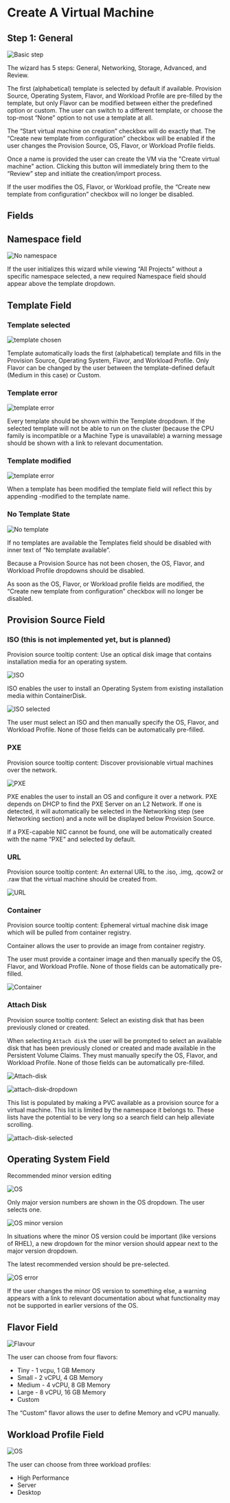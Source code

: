 # Create A Virtual Machine

## Step 1: General

![Basic step](img/Step-1-basic-template.png)

The wizard has 5 steps: General, Networking, Storage, Advanced, and Review.

The first (alphabetical) template is selected by default if available. Provision Source, Operating System, Flavor, and Workload Profile are pre-filled by the template, but only Flavor can be modified between either the predefined option or custom. The user can switch to a different template, or choose the top-most “None” option to not use a template at all.

The “Start virtual machine on creation” checkbox will do exactly that. The “Create new template from configuration” checkbox will be enabled if the user changes the Provision Source, OS, Flavor, or Workload Profile fields.

Once a name is provided the user can create the VM via the "Create virtual machine" action. Clicking this button will immediately bring them to the “Review” step and initiate the creation/import process.

If the user modifies the OS, Flavor, or Workload profile, the “Create new template from configuration” checkbox will no longer be disabled.


## Fields

## Namespace field

![No namespace](img/Step-1-basic-namespace.png)

If the user initializes this wizard while viewing “All Projects” without a specific namespace selected, a new required Namespace field should appear above the template dropdown.

## Template Field

### Template selected

![template chosen](img/Step-1-basic-template.png)

Template automatically loads the first (alphabetical) template and fills in the Provision Source, Operating System, Flavor, and Workload Profile. Only Flavor can be changed by the user between the template-defined default (Medium in this case) or Custom.

### Template error

![template error](img/Step-1-basic-template-2.png)

Every template should be shown within the Template dropdown. If the selected template will not be able to run on the cluster (because the CPU family is incompatible or a Machine Type is unavailable) a warning message should be shown with a link to relevant documentation.

### Template modified

![template error](img/Step-1-basic-template-4.png)

When a template has been modified the template field will reflect this by appending -modified to the template name.

### No Template State

![No template](img/Step-1-basic-no-template-chosen.png)


If no templates are available the Templates field should be disabled with inner text of “No template available”.

Because a Provision Source has not been chosen, the OS, Flavor, and Workload Profile dropdowns should be disabled.

As soon as the OS, Flavor, or Workload profile fields are modified, the “Create new template from configuration” checkbox will no longer be disabled.

## Provision Source Field

### ISO (this is not implemented yet, but is planned)
Provision source tooltip content: Use an optical disk image that contains installation media for an operating system.

![ISO](img/Step-1-basic-ISO.png)

ISO enables the user to install an Operating System from existing installation media within ContainerDisk.

![ISO selected](img/Step-1-basic-ISO-2.png)

The user must select an ISO and then manually specify the OS, Flavor, and Workload Profile. None of those fields can be automatically pre-filled.

### PXE
Provision source tooltip content: Discover provisionable virtual machines over the network.

![PXE](img/Step-1-basic-PXE-1.png)

PXE enables the user to install an OS and configure it over a network. PXE depends on DHCP to find the PXE Server on an L2 Network. If one is detected, it will automatically be selected in the Networking step (see Networking section) and a note will be displayed below Provision Source.

If a PXE-capable NIC cannot be found, one will be automatically created with the name “PXE” and selected by default.

### URL
Provision source tooltip content: An external URL to the .iso, .img, .qcow2 or .raw that the virtual machine should be created from.

![URL](img/Step-1-basic-url.png)


### Container
Provision source tooltip content: Ephemeral virtual machine disk image which will be pulled from container registry.

Container allows the user to provide an image from container registry.

The user must provide a container image and then manually specify the OS, Flavor, and Workload Profile. None of those fields can be automatically pre-filled.

![Container](img/Step-1-basic-container.png)

### Attach Disk
Provision source tooltip content: Select an existing disk that has been previously cloned or created.

When selecting `Attach disk` the user will be prompted to select an available disk that has been previously cloned or created and made available in the Persistent Volume Claims. They must manually specify the OS, Flavor, and Workload Profile. None of those fields can be automatically pre-filled.

![Attach-disk](img/Step-1-basic-attach-disk.png)

![attach-disk-dropdown](img/Step-1-basic-attach-disk-dropdown.png)

This list is populated by making a PVC available as a provision source for a virtual machine. This list is limited by the namespace it belongs to. These lists have the potential to be very long so a search field can help alleviate scrolling.

![attach-disk-selected](img/Step-1-basic-attach-disk-selected.png)


## Operating System Field

Recommended minor version editing

![OS](img/Step-1-basic-Operating-system-1.png)

Only major version numbers are shown in the OS dropdown. The user selects one.

![OS minor version](img/Step-1-basic-Operating-system-2.png)

In situations where the minor OS version could be important (like versions of RHEL), a new dropdown for the minor version should appear next to the major version dropdown.

The latest recommended version should be pre-selected.

![OS error](img/Step-1-basic-Operating-system-3.png)

If the user changes the minor OS version to something else, a warning appears with a link to relevant documentation about what functionality may not be supported in earlier versions of the OS.

## Flavor Field

![Flavour](img/Step-1-basic-Flavour.png)

The user can choose from four flavors:

* Tiny - 1 vcpu, 1 GB Memory
* Small - 2 vCPU, 4 GB Memory
* Medium - 4 vCPU, 8 GB Memory
* Large - 8 vCPU, 16 GB Memory
* Custom

The “Custom” flavor allows the user to define Memory and vCPU manually.

## Workload Profile Field

![OS](img/Step-1-basic-workload-profile.png)

The user can choose from three workload profiles:

* High Performance
* Server
* Desktop

